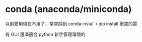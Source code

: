 # conda (anaconda/miniconda)

以前愛用現在不用了，常常踩到 conda install / pip install 衝突的雷

有 GUI 還滿適合 python 新手管理環境的

